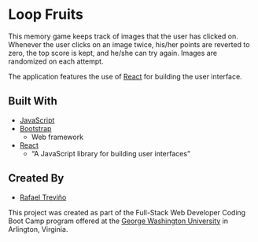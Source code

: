 # Loop Fruits

This memory game keeps track of images that the user has clicked on. Whenever the user clicks on an image twice, his/her points are reverted to zero, the top score is kept, and he/she can try again. Images are randomized on each attempt.

The application features the use of [React](https://reactjs.org/) for building the user interface.

## Built With

  * [JavaScript](https://www.javascript.com/)
  * [Bootstrap](https://getbootstrap.com/)
    * Web framework
  * [React](https://reactjs.org/)
    * “A JavaScript library for building user interfaces”

## Created By

* [Rafael Treviño](https://github.com/rafaeltrevino)

This project was created as part of the Full-Stack Web Developer Coding Boot Camp program offered at the [George Washington University](https://bootcamp.cps.gwu.edu/coding/) in Arlington, Virginia.
